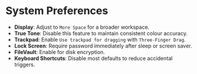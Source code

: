 # System Preferences

- **Display**: Adjust to `More Space` for a broader workspace.
- **True Tone**: Disable this feature to maintain consistent colour accuracy.
- **Trackpad**: Enable `Use trackpad for dragging` with `Three-Finger Drag`.
- **Lock Screen**: Require password immediately after sleep or screen saver.
- **FileVault**: Enable for disk encryption.
- **Keyboard Shortcuts**: Disable most defaults to reduce accidental triggers.
